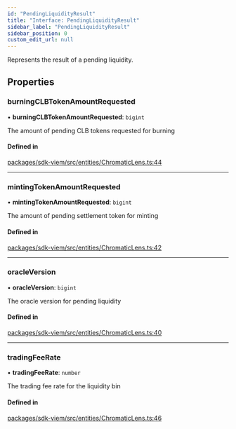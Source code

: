 ```yaml
---
id: "PendingLiquidityResult"
title: "Interface: PendingLiquidityResult"
sidebar_label: "PendingLiquidityResult"
sidebar_position: 0
custom_edit_url: null
---
```


Represents the result of a pending liquidity.

## Properties

### burningCLBTokenAmountRequested

• **burningCLBTokenAmountRequested**: `bigint`

The amount of pending CLB tokens requested for burning

#### Defined in

[packages/sdk-viem/src/entities/ChromaticLens.ts:44](https://github.com/chromatic-protocol/sdk/blob/28b8987/packages/sdk-viem/src/entities/ChromaticLens.ts#L44)

___

### mintingTokenAmountRequested

• **mintingTokenAmountRequested**: `bigint`

The amount of pending settlement token for minting

#### Defined in

[packages/sdk-viem/src/entities/ChromaticLens.ts:42](https://github.com/chromatic-protocol/sdk/blob/28b8987/packages/sdk-viem/src/entities/ChromaticLens.ts#L42)

___

### oracleVersion

• **oracleVersion**: `bigint`

The oracle version for pending liquidity

#### Defined in

[packages/sdk-viem/src/entities/ChromaticLens.ts:40](https://github.com/chromatic-protocol/sdk/blob/28b8987/packages/sdk-viem/src/entities/ChromaticLens.ts#L40)

___

### tradingFeeRate

• **tradingFeeRate**: `number`

The trading fee rate for the liquidity bin

#### Defined in

[packages/sdk-viem/src/entities/ChromaticLens.ts:46](https://github.com/chromatic-protocol/sdk/blob/28b8987/packages/sdk-viem/src/entities/ChromaticLens.ts#L46)
